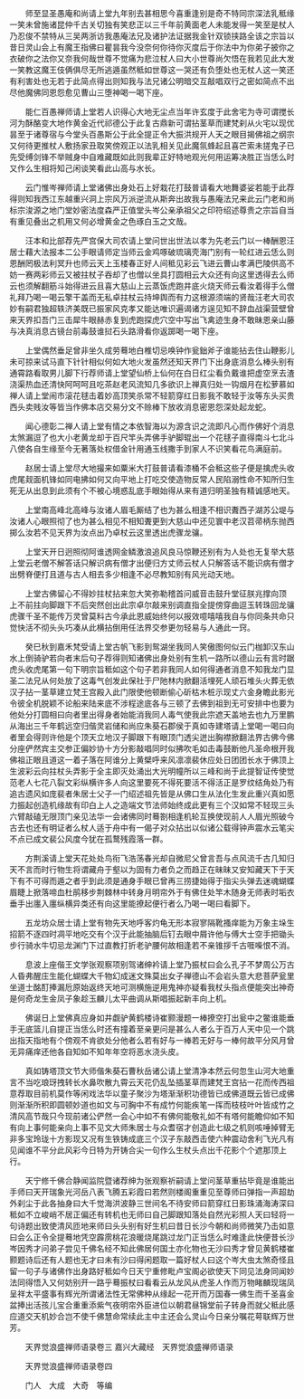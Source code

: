 <!-- { "loadSidebar": true } -->
　　师至显圣愚庵和尚请上堂九年别去甚相思今喜重逢别是奇不特同宗深法乳秪缘一笑未曾施诸昆仲千古关切独有笑悲正以三千年前黄面老人未能发得一笑至是杖人乃忍俊不禁特从三吴两浙访我愚庵法兄及诸护法证据我金针双锁挟路全该之宗旨以昔日灵山会上有魔王指佛曰瞿昙我今没奈何你待你灭度后于你法中为你弟子披你之衣破你之法你又奈我何哉世尊不觉痛为悲泣杖人曰大小世尊尚欠悟在我若见此大发一笑教这魔王伎俩俱尽无所逃遁虽然秪如世尊这一哭还有负堕处也无杖人这一笑还有利害处也无若于此简点得出则知我与法兄诸公明暗交互敲唱双行之密如简点不出尽他魔佛同恩怨愈见曹山三堕神喝一喝下座。

　　能仁百愚禅师请上堂若人识得心大地无尘点当年许玄度于此舍宅为寺可谓搅长河为酥酪变大地作黄金近代祁德公于此复古鼎新可谓拈茎草而建梵刹从火宅以现优昙至于诸尊宿与今堂头百愚斯公于此全提正令大振洪规开人天之眼目揭佛祖之纲宗又何待更推杖人敷扬家丑取笑傍观正以法乳相关见此魔氛蜂起且喜芒索未搓鬼子已先受缚剑锋不举贼身中自难藏既如此则我辈正好特地观光何用运筹决胜正当恁么时又作么生相将知己闲谈笑看此山高与水长。

　　云门惟岑禅师请上堂诸佛出身处石上好栽花打鼓普请看大地舞婆娑若能于此荐得则知我西江东越重兴洞上宗风万派逆流从斯奔出故我与愚庵法兄来此云门老和尚标宗浚源之地门堂妙密法度森严正值堂头岑公亲承祖父之印符绍述尊贵之宗旨自当有重见叠出之机用又何必增黄金之色琢白玉之文哉。

　　汪本和比部荐先严宫保大司农请上堂问世出世法以孝为先老云门以一棒酬恩汪居士藉大法报本二公手眼请师定当师云金鸡啄破琉璃壳海门别有一轮红进云恁么则恩酬罔极法利冥升也师云天上玉楼春正好人间秪见彩云飞进云曹山孝满巴陵供高不妨一赛两彩师云又被拄杖子吞却了也僧以坐具打圆相云大众还有向这里透得去么师云也须解翻筋斗始得进云且喜大慈山上云蒸饭虎跑井底火烧天师云看汝着得手么僧礼拜乃喝一喝云擎干盖而无私卓拄杖云持坤舆而有力这根源须端的贤哉汪老大司农妙有嗣君独超轶济美既已振家风克孝又能达唯识遍谒诸方逞见知不辞血战渠营壁曾来天界扣吾门三击犀牛眼赫赤复到虎跑探虎穴空中写出飞禽迹生身不敢昧恩亲山藤与决真消息古镜台前毒鼓谁挝石头路滑看你返踯喝一喝下座。

　　上堂偶然垂足曾非坐久成劳蓦地白椎切忌唤钟作瓮鈯斧子谁能拈去住山鞭影儿未可掠来试马直下针针相似何如大地火发虽然还知天界门下出身底消息么棒头别有通霄路看取男儿脚下行荐师请上堂望仙桥上仙何在白日红尘看负戴谁把虚空烹去渣浇渠热血还清快阿呵呵且吃茶赵老风流知几多欲识上禅真归处一钩烟月在松萝慕如禅人请上堂闹市滚花毬击着妙高顶笑杀常不轻箭穿红日影我不敢轻于汝等东头买贵西头卖贱汝等皆当作佛本店交易分文不赊棒下放收消息密恩怨深处起龙蛇。

　　闻心德彰二禅人请上堂有情之本依智海以为源含识之流即凡心而作佛好个消息太煞漏逗了也大小老黄龙却于百尺竿头弄佛手驴脚辊出一个花毬子直得南斗七北斗八使各自生缘至今无著落处权借金针用通玉线撒手到家人不识笑看花鸟满庭前。

　　赵居士请上堂尽大地撮来如粟米大打鼓普请看漆桶不会秪这些子便是擒虎头收虎尾觌面机锋如同电拂如何又向平地上打吃交使造物反常人民陷溺性命不知所归生死无从出息到此须有个不被心境惑乱底手眼始得从来有道归明圣独有精诚感地天。

　　上堂南高峰北高峰与汝诸人眉毛厮结了也为甚么相逢不相识聻西子湖苏公堤与汝诸人心眼照彻了也为甚么相见不相知聻更到大慈山中还见寰中老汉苕帚柄东抛西掷么汝若不见天界为汝点出乃卓杖云这里透出虎骤龙骧。

　　上堂天开日迥照彻阿谁透网金鳞激浪追风良马惊鞭还别有为人处也无复举大慈上堂云老僧不解答话只解识病有僧才出便归方丈师云杖人只解答话不能识病有僧才出劈脊便打且道与古人相去多少相逢不必尽教知别有风光动天地。

　　上堂古佛留心不得妙拄杖拈来忽大笑弥勒稽首问威音击鼓升堂征朕兆撑向顶　上不前拄向脚跟下不后突然创出此宗卓尔敲来别调直指全提傍穿曲逗玉转珠回龙骧虎骤千圣不能传万灵曾莫料古今承此恩威始终何以报效噫嘻嘻我自与你同条共命只觉快活不彻头头巧凑从此横拈倒用任法界交参更勿轻易与人通此一窍。

　　癸巳秋到嘉禾梵受请上堂古帆飞影到鸳湖坐我同人笑傲图何似云门枷卸汉东山水上倒骑驴若向者末后句子荐得则知诸佛出身处别有生机一路所以德山云有言时踞虎头收虎尾第一句下明宗旨秪如这个句子若非我同人如何得通者消息不知我龙门显圣二法兄从何处放了这毒气创发此保社于尸阤林内掀翻活埋死人顽石堆头火葬无依汉子拈一茎草建立梵王宫殿入此门限使他顿断偷心斫枯木桩示现丈六金身瞻此影光令彼全机脱颖不论船来陆来底不涉程途底各与三顿了去佛到祖到无可安排中也要为他处分打圆相曰向者里出得身者始能消我同人毒气使我此宗遮天盖地去也九万里鹏从海出三千年鹤远空归偕灵岩储和尚应朱葵石郡侯于真如寺建塔请上堂喝一喝曰向者里会得则许他是个顶天立地汉子脚跟下有眼顶门透尖迸出胸襟掀翻法界古佛今佛分座俨然宾主交参正偏妙协十方分影敲唱同时似拂吹毛如击毒鼓断他凡圣命根开我佛祖正眼且道这一着子落在阿谁分上黄檗呼来风凛凛裴休应处日团团长水于佛顶上生波彩云向拄杖头弄影于全主即灭处涌出大光明幢所以三峰和尚于此提智证传使觉范老人七花八裂文彩纵横许多人向这里要死不得死要活不得活正是罗纹结角处乃有追古遗风如庞裴者朱居士父子一门绍述祖先皆是从佛口生从法化生发此重兴真如愿力振起创造机缘故有印白上人之造端文节法师始终成此更有三个汉如常不轻现三头六臂敲磕无限顶门亲见法华一会诸佛同时蓦劄相逢机轮互换使现前人人眉光照破今古去也还有明证者么杖人适于舟中有一偈子对众拈出以似诸公载得钟声震水云笔尖不点已成文裴公风度今犹在孤鹜残霞落一群。

　　方荆溪请上堂天花处处鸟衔飞浩荡春光却自微尼父曾言吾与点风流千古几知归天不言而时行物生将谓藏舟于壑以为固有力者负之而趋正在昧昧又安知藏天下于天下有不可得而遁之者乎到此须是通身手眼已曾再三捞捷始得于指尖头弹去迷魂蝴蝶眉睫上掀落啼血杜鹃移步荆棘林中转身月明帘外于有佛住处竿木随身无师表时垢衣垂手出廛入廛纵横异类还有向这里能撩起便行者么乃喝一喝曰看脚下。

　　五龙坊众居士请上堂有物先天地呼客灼龟无形本寂寥隔靴搔痒能为万象主垛生招箭不逐四时凋平地吃交有个汉于此能抽脑后钉去眼中屑许他与傅大士空手把锄头步行骑水牛切忌龙渊门下过直教打折老驴腰何故相逢若不亲锥拶千古啀喍恨不消。

　　息波上座偕王文学张观察项别驾诸绅衿请上堂乃振杖曰会么孔子不梦周公万古人昏弗醒庄生能化蝴蝶大千物幻成迷文殊莫出女子禅德山不会岩头意大悲菩萨瓮里坐道士酩酊捧漏卮原始返终天地可测横施逆用鬼神亦疑看我杖头指点便能突出神奇是何奇龙生金凤子象趁玉麟儿太平曲调从斯唱振起新丰向上机。

　　佛诞日上堂佛真应身如井觑驴黄鹤楼诗崔颢漫题一棒撩空打出瓮中之鳖谁能垂手无底篮儿自提正当恁么时还有撞着至亲更问是甚么人者么于百万人天中见一个跳出指天指地有个傍观不肯欲处分他者么若有好与一棒若无好与一棒何故平分风月曾无异痛痒还他各自知如不知年年空将恶水浇头皮。

　　真如铸塔顶文节大师偕朱葵石曹秋岳诸公请上堂清净本然云何忽生山河大地重言不当吃琅玡拽转长水鼻吹散九霄云天花仍乱坠插茎草而建梵王宫拈一花而传西祖意荐取目前机莫作等闲戏法华以童子聚沙为塔渐渐积功德皆已成佛道既云皆已成佛则渐渐所积即圆顿妙道也如文与可胸中不有成竹何能疾笔一挥而枝枝叶叶皆成竹之清风高节哉只今现前诸公俨然一会心中如不有佛何能敬礼如不有塔何能瞻仰如不知有向上事何能亲向上事不见文大师朱居士与众耆宿才创造此七级之机则咳唾掉臂无非多宝玲珑十方影现又况有生铁铸成底三个汉子东敲西击使六种震动舍利飞光凡有见闻谁不平分此风彩今日特为开铸合尖一句作么生杖头点出千花影个个遮那顶上行。

　　天宁修千佛合静闻监院暨诸荐绅为张观察祈嗣请上堂问茎草重拈毕竟是谁能出手师曰天开瑞象光河岳八表飞腾五彩霞曰若然则楼阁重重见至尊师曰弹指一声超劫外刹尘于此各抽身曰大千觉海洪波静三世间名不待安师曰箭穿红日影珠涌海涛深曰秪如不立峻峭不居正偏还有转机也无师曰自己脚跟知落处自然光彩照人天曰轻将一句诗题出致使清风匝地来师曰头头别有好生机曰昔日长沙今朝和尚师微笑乃击如意曰会么正令全提蓦地凭空霹雳桃花浪暖烧尾跳过龙门正当恁么时难逢此快便昔长沙岑因秀才问弟子尝见千佛名经不知此佛居何国土亦化物也无沙曰秀才曾见黄鹤楼崔颢题诗后还有人题也无才曰未有沙曰得闲题取一篇好杖人曰这个岑大虫太煞奇怪且留一句子与诸佛作出身路好秪如今日天宁重修毗卢宝阁必欲使天下同见法身同闻妙法同得悟入又何妨别开一路乎蓦振杖曰看看云从龙风从虎圣人作而万物睹麟现瑞凤呈祥太平盛事有辉光所谓诸法性无常佛种从缘起一花开而万国春一佛生而千圣喜金盆捧出活孩儿宝合重重添紫气夜明帘外臣进位以朝君昼锦堂前子转身而就父秪此感应道交天机妙合岂不使千佛慧命常续此主中主还会么灵山今日亲分嘱花萼联辉万世芳。

　　天界觉浪盛禅师语录卷三
嘉兴大藏经　天界觉浪盛禅师语录


　　天界觉浪盛禅师语录卷四

　　门人　大成　大奇　等编


